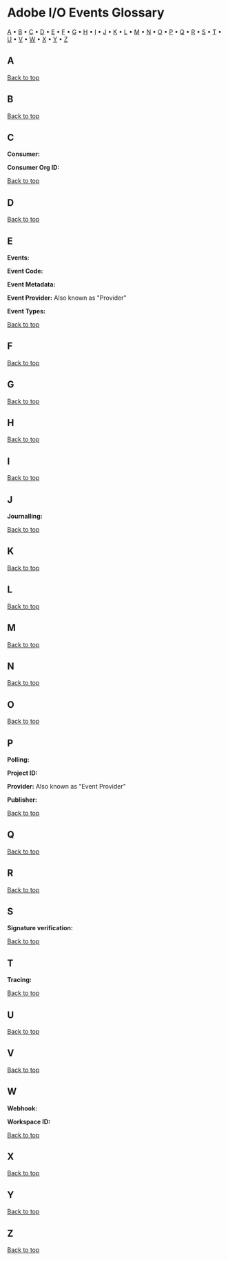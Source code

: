 # Adobe I/O Events Glossary

[A](#a) &bull; [B](#b) &bull; [C](#c) &bull; [D](#d) &bull; [E](#e) &bull; [F](#f) &bull; [G](#g) &bull; [H](#h) &bull; [I](#i) &bull; [J](#j) &bull; [K](#k) &bull; [L](#l) &bull; [M](#m) &bull; [N](#n) &bull; [O](#o) &bull; [P](#p) &bull; [Q](#q) &bull; [R](#r) &bull; [S](#s) &bull; [T](#t) &bull; [U](#u) &bull; [V](#v) &bull; [W](#w) &bull; [X](#x) &bull; [Y](#y) &bull; [Z](#z)

## A



[Back to top](#adobe-io-events-glossary)

## B



[Back to top](#adobe-io-events-glossary)

## C

**Consumer:**

**Consumer Org ID:**

[Back to top](#adobe-io-events-glossary)

## D



[Back to top](#adobe-io-events-glossary)

## E

**Events:**

**Event Code:**

**Event Metadata:**

**Event Provider:** Also known as "Provider"

**Event Types:**

[Back to top](#adobe-io-events-glossary)

## F


[Back to top](#adobe-io-events-glossary)

## G



[Back to top](#adobe-io-events-glossary)

## H


[Back to top](#adobe-io-events-glossary)

## I


[Back to top](#adobe-io-events-glossary)

## J

**Journalling:**

[Back to top](#adobe-io-events-glossary)

## K

[Back to top](#adobe-io-events-glossary)

## L


[Back to top](#adobe-io-events-glossary)

## M


[Back to top](#adobe-io-events-glossary)

## N


[Back to top](#adobe-io-events-glossary)

## O



[Back to top](#adobe-io-events-glossary)

## P

**Polling:**

**Project ID:**

**Provider:** Also known as "Event Provider"

**Publisher:**


[Back to top](#adobe-io-events-glossary)

## Q



[Back to top](#adobe-io-events-glossary)

## R


[Back to top](#adobe-io-events-glossary)

## S

**Signature verification:**

[Back to top](#adobe-io-events-glossary)

## T

**Tracing:**

[Back to top](#adobe-io-events-glossary)

## U


[Back to top](#adobe-io-events-glossary)

## V

[Back to top](#adobe-io-events-glossary)

## W

**Webhook:**

**Workspace ID:**

[Back to top](#adobe-io-events-glossary)

## X


[Back to top](#adobe-io-events-glossary)

## Y

[Back to top](#adobe-io-events-glossary)

## Z

[Back to top](#adobe-io-events-glossary)